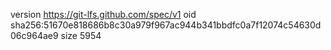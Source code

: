 version https://git-lfs.github.com/spec/v1
oid sha256:51670e818686b8c30a979f967ac944b341bbdfc0a7f12074c54630d06c964ae9
size 5954
